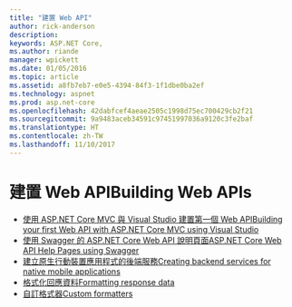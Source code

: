 ```yaml
---
title: "建置 Web API"
author: rick-anderson
description: 
keywords: ASP.NET Core,
ms.author: riande
manager: wpickett
ms.date: 01/05/2016
ms.topic: article
ms.assetid: a8fb7eb7-e0e5-4394-84f3-1f1dbe0ba2ef
ms.technology: aspnet
ms.prod: asp.net-core
ms.openlocfilehash: 42dabfcef4aeae2505c1998d75ec700429cb2f21
ms.sourcegitcommit: 9a9483aceb34591c97451997036a9120c3fe2baf
ms.translationtype: HT
ms.contentlocale: zh-TW
ms.lasthandoff: 11/10/2017
---
```

# <a name="building-web-apis"></a><span data-ttu-id="e5c02-103">建置 Web API</span><span class="sxs-lookup"><span data-stu-id="e5c02-103">Building Web APIs</span></span>

* [<span data-ttu-id="e5c02-104">使用 ASP.NET Core MVC 與 Visual Studio 建置第一個 Web API</span><span class="sxs-lookup"><span data-stu-id="e5c02-104">Building your first Web API with ASP.NET Core MVC using Visual Studio</span></span>](../../tutorials/first-web-api.md)
* [<span data-ttu-id="e5c02-105">使用 Swagger 的 ASP.NET Core Web API 說明頁面</span><span class="sxs-lookup"><span data-stu-id="e5c02-105">ASP.NET Core Web API Help Pages using Swagger</span></span>](../../tutorials/web-api-help-pages-using-swagger.md)
* [<span data-ttu-id="e5c02-106">建立原生行動裝置應用程式的後端服務</span><span class="sxs-lookup"><span data-stu-id="e5c02-106">Creating backend services for native mobile applications</span></span>](../../mobile/native-mobile-backend.md)
* [<span data-ttu-id="e5c02-107">格式化回應資料</span><span class="sxs-lookup"><span data-stu-id="e5c02-107">Formatting response data</span></span>](../models/formatting.md)
* [<span data-ttu-id="e5c02-108">自訂格式器</span><span class="sxs-lookup"><span data-stu-id="e5c02-108">Custom formatters</span></span>](../advanced/custom-formatters.md)

